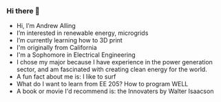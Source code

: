 ### Hi there 👋
- Hi, I’m Andrew Alling
- I’m interested in renewable energy, microgrids
- I’m currently learning how to 3D print
- I'm originally from California
- I'm a Sophomore in Electrical Engineering
- I chose my major because I have experience in the power generation sector, and am fascinated with creating clean energy for the world.
- A fun fact about me is: I like to surf
- What do I want to learn from EE 205?  How to program WELL
- A book or movie I'd recommend is:  the Innovaters by Walter Isaacson
